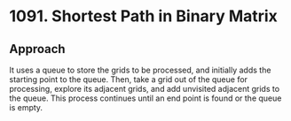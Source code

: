 # 1091. Shortest Path in Binary Matrix

## Approach
It uses a queue to store the grids to be processed, and initially adds the starting point to the queue. Then, take a grid out of the queue for processing, explore its adjacent grids, and add unvisited adjacent grids to the queue. This process continues until an end point is found or the queue is empty.

